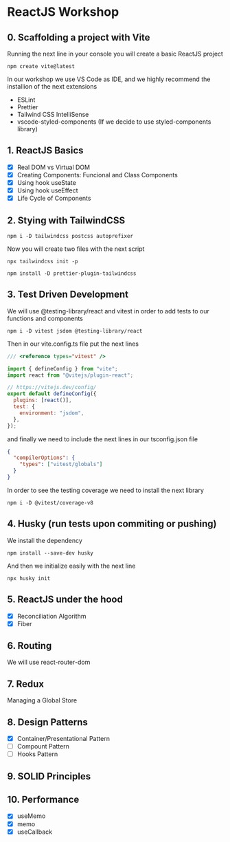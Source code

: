 # ReactJS Workshop

## 0. Scaffolding a project with Vite

Running the next line in your console you will create a basic ReactJS project

```
npm create vite@latest
```

In our workshop we use VS Code as IDE, and we highly recommend the installion of the next extensions

- ESLint
- Prettier
- Tailwind CSS IntelliSense
- vscode-styled-components (If we decide to use styled-components library)

## 1. ReactJS Basics

- [x] Real DOM vs Virtual DOM
- [x] Creating Components: Funcional and Class Components
- [x] Using hook useState
- [x] Using hook useEffect
- [x] Life Cycle of Components

## 2. Stying with TailwindCSS

```
npm i -D tailwindcss postcss autoprefixer
```

Now you will create two files with the next script

```
npx tailwindcss init -p
```

```
npm install -D prettier-plugin-tailwindcss
```

## 3. Test Driven Development

We will use @testing-library/react and vitest in order to add tests to our functions and components

```
npm i -D vitest jsdom @testing-library/react
```

Then in our vite.config.ts file put the next lines

```js
/// <reference types="vitest" />

import { defineConfig } from "vite";
import react from "@vitejs/plugin-react";

// https://vitejs.dev/config/
export default defineConfig({
  plugins: [react()],
  test: {
    environment: "jsdom",
  },
});
```

and finally we need to include the next lines in our tsconfig.json file

```json
{
  "compilerOptions": {
    "types": ["vitest/globals"]
  }
}
```

In order to see the testing coverage we need to install the next library

```
npm i -D @vitest/coverage-v8

```

## 4. Husky (run tests upon commiting or pushing)

We install the dependency

```
npm install --save-dev husky
```

And then we initialize easily with the next line

```
npx husky init
```

## 5. ReactJS under the hood

- [x] Reconciliation Algorithm
- [x] Fiber

## 6. Routing

We will use react-router-dom

## 7. Redux

Managing a Global Store

## 8. Design Patterns

- [x] Container/Presentational Pattern
- [ ] Compount Pattern
- [ ] Hooks Pattern

## 9. SOLID Principles

## 10. Performance

- [x] useMemo
- [x] memo
- [x] useCallback
